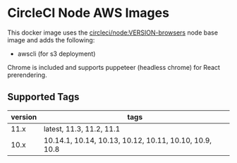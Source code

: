 # CircleCI Node AWS Images
This docker image uses the [circleci/node:VERSION-browsers](https://circleci.com/docs/2.0/circleci-images/#nodejs) node base image and adds the following:
* awscli (for s3 deployment)

Chrome is included and supports puppeteer (headless chrome) for React prerendering.

## Supported Tags
version | tags
------ | ------
11.x | latest, 11.3, 11.2, 11.1
10.x | 10.14.1, 10.14, 10.13, 10.12, 10.11, 10.10, 10.9, 10.8

